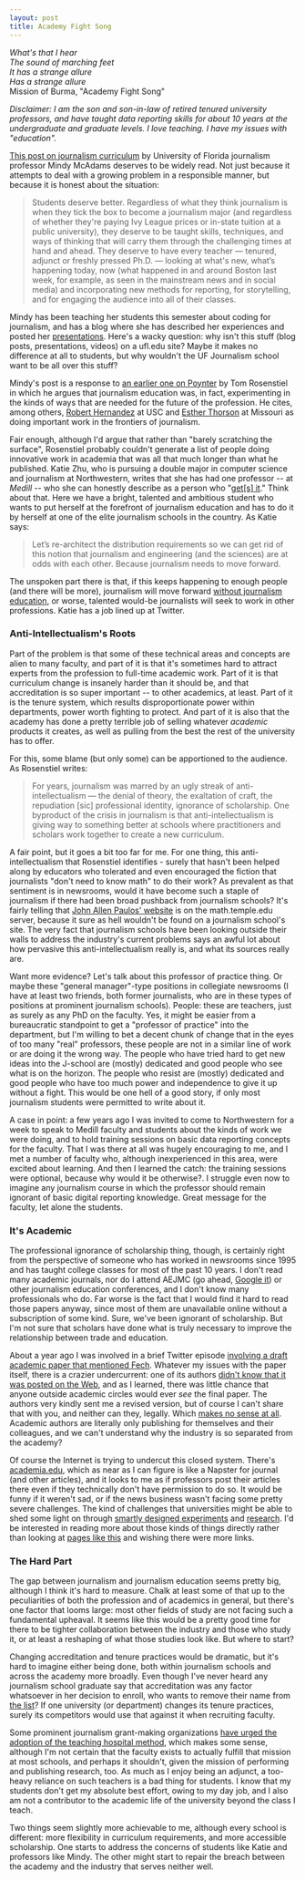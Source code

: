 ```yaml
---
layout: post
title: Academy Fight Song
---
```


_What's that I hear_  
_The sound of marching feet_  
_It has a strange allure_  
_Has a strange allure_  
Mission of Burma, "Academy Fight Song"

_Disclaimer: I am the son and son-in-law of retired tenured university professors, and have taught data reporting skills for about 10 years at the undergraduate and graduate levels. I love teaching. I have my issues with "education"._

[This post on journalism curriculum](http://mindymcadams.com/tojou/2013/journalism-curriculum-and-the-hands-in-the-air-approach/) by University of Florida journalism professor Mindy McAdams deserves to be widely read. Not just because it attempts to deal with a growing problem in a responsible manner, but because it is honest about the situation:

> Students deserve better. Regardless of what they think journalism is when they tick the box to become a journalism major (and regardless of whether they're paying Ivy League prices or in-state tuition at a public university), they deserve to be taught skills, techniques, and ways of thinking that will carry them through the challenging times at hand and ahead. They deserve to have every teacher — tenured, adjunct or freshly pressed Ph.D. — looking at what's new, what’s happening today, now (what happened in and around Boston last week, for example, as seen in the mainstream news and in social media) and incorporating new methods for reporting, for storytelling, and for engaging the audience into all of their classes.

Mindy has been teaching her students this semester about coding for journalism, and has a blog where she has described her experiences and posted her [presentations](http://mindymcadams.com/tojou/2013/code-for-journalism-students-presentations/). Here's a wacky question: why isn't this stuff (blog posts, presentations, videos) on a ufl.edu site? Maybe it makes no difference at all to students, but why wouldn't the UF Journalism school want to be all over this stuff?
  
Mindy's post is a response to [an earlier one on Poynter](http://www.poynter.org/latest-news/the-next-journalism/210196/why-we-need-a-better-conversation-about-the-future-of-journalism-education/) by Tom Rosenstiel in which he argues that journalism education was, in fact, experimenting in the kinds of ways that are needed for the future of the profession. He cites, among others, [Robert Hernandez](http://www.niemanlab.org/2012/09/robert-hernandez-reboot-journalism-school-take-control-of-your-education-instead/) at USC and [Esther Thorson](http://journalism.missouri.edu/staff/esther-thorson/) at Missouri as doing important work in the frontiers of journalism.

Fair enough, although I'd argue that rather than "barely scratching the surface", Rosenstiel probably couldn't generate a list of people doing innovative work in academia that was all that much longer than what he published. Katie Zhu, who is pursuing a double major in computer science and journalism at Northwestern, writes that she has had one professor -- at _Medill_ -- who she can honestly describe as a person who "[get[s] it](https://medium.com/i-m-h-o/b8d43e4c204d)." Think about that. Here we have a bright, talented and ambitious student who wants to put herself at the forefront of journalism education and has to do it by herself at one of the elite journalism schools in the country. As Katie says:

> Let’s re-architect the distribution requirements so we can get rid of this notion that journalism and engineering (and the sciences) are at odds with each other. Because journalism needs to move forward.

The unspoken part there is that, if this keeps happening to enough people (and there will be more), journalism will move forward [without journalism education](http://forjournalism.com/), or worse, talented would-be journalists will seek to work in other professions. Katie has a job lined up at Twitter.

### Anti-Intellectualism's Roots

Part of the problem is that some of these technical areas and concepts are alien to many faculty, and part of it is that it's sometimes hard to attract experts from the profession to full-time academic work. Part of it is that curriculum change is insanely harder than it should be, and that accreditation is so super important -- to other academics, at least. Part of it is the tenure system, which results disproportionate power within departments, power worth fighting to protect. And part of it is also that the academy has done a pretty terrible job of selling whatever _academic_ products it creates, as well as pulling from the best the rest of the university has to offer.

For this, some blame (but only some) can be apportioned to the audience. As Rosenstiel writes:

> For years, journalism was marred by an ugly streak of anti-intellectualism — the denial of theory, the exaltation of craft, the repudiation [sic] professional identity, ignorance of scholarship. One byproduct of the crisis in journalism is that anti-intellectualism is giving way to something better at schools where practitioners and scholars work together to create a new curriculum.

A fair point, but it goes a bit too far for me. For one thing, this anti-intellectualism that Rosenstiel identifies - surely that hasn't been helped along by educators who tolerated and even encouraged the fiction that journalists "don't need to know math" to do their work? As prevalent as that sentiment is in newsrooms, would it have become such a staple of journalism if there had been broad pushback from journalism schools? It's fairly telling that [John Allen Paulos' website](https://math.temple.edu/~paulos/) is on the math.temple.edu server, because it sure as hell wouldn't be found on a journalism school's site. The very fact that journalism schools have been looking outside their walls to address the industry's current problems says an awful lot about how pervasive this anti-intellectualism really is, and what its sources really are.

Want more evidence? Let's talk about this professor of practice thing. Or maybe these "general manager"-type positions in collegiate newsrooms (I have at least two friends, both former journalists, who are in these types of positions at prominent journalism schools). People: these are teachers, just as surely as any PhD on the faculty. Yes, it might be easier from a bureaucratic standpoint to get a "professor of practice" into the department, but I'm willing to bet a decent chunk of change that in the eyes of too many "real" professors, these people are not in a similar line of work or are doing it the wrong way. The people who have tried hard to get new ideas into the J-school are (mostly) dedicated and good people who see what is on the horizon. The people who resist are (mostly) dedicated and good people who have too much power and independence to give it up without a fight. This would be one hell of a good story, if only most journalism students were permitted to write about it.

A case in point: a few years ago I was invited to come to Northwestern for a week to speak to Medill faculty and students about the kinds of work we were doing, and to hold training sessions on basic data reporting concepts for the faculty. That I was there at all was hugely encouraging to me, and I met a number of faculty who, although inexperienced in this area, were excited about learning. And then I learned the catch: the training sessions were optional, because why would it be otherwise?. I struggle even now to imagine any journalism course in which the professor should remain ignorant of basic digital reporting knowledge. Great message for the faculty, let alone the students.

### It's Academic

The professional ignorance of scholarship thing, though, is certainly right from the perspective of someone who has worked in newsrooms since 1995 and has taught college classes for most of the past 10 years. I don't read many academic journals, nor do I attend AEJMC (go ahead, [Google it](http://www.aejmc.org/)) or other journalism education conferences, and I don't know many professionals who do. Far worse is the fact that I would find it hard to read those papers anyway, since most of them are unavailable online without a subscription of some kind. Sure, we've been ignorant of scholarship. But I'm not sure that scholars have done what is truly necessary to improve the relationship between trade and education.

About a year ago I was involved in a brief Twitter episode [involving a draft academic paper that mentioned Fech](http://thescoop.org/archives/2012/05/13/lost-in-the-weeds/). Whatever my issues with the paper itself, there is a crazier undercurrent: one of its authors [didn't know that it was posted on the Web](https://twitter.com/nikkiusher/status/201721394898280449), and as I learned, there was little chance that anyone outside academic circles would ever _see_ the final paper. The authors very kindly sent me a revised version, but of course I can't share that with you, and neither can they, legally. Which [makes no sense at all](http://www.youtube.com/watch?v=J1sYN0PuRs4). Academic authors are literally only publishing for themselves and their colleagues, and we can't understand why the industry is so separated from the academy?

Of course the Internet is trying to undercut this closed system. There's [academia.edu](http://academia.edu/), which as near as I can figure is like a Napster for journal (and other articles), and it looks to me as if professors post their articles there even if they technically don't have permission to do so. It would be funny if it weren't sad, or if the news business wasn't facing some pretty severe challenges. The kind of challenges that universities might be able to shed some light on through [smartly designed experiments](http://streamer.ist.rit.edu/~journo/classes/) and [research](http://www.niemanlab.org/tag/ethnographic-research/). I'd be interested in reading more about those kinds of things directly rather than looking at [pages like this](http://cindyroyal.com/research.html) and wishing there were more links.

### The Hard Part

The gap between journalism and journalism education seems pretty big, although I think it's hard to measure. Chalk at least some of that up to the peculiarities of both the profession and of academics in general, but there's one factor that looms large: most other fields of study are not facing such a fundamental upheaval. It seems like this would be a pretty good time for there to be tighter collaboration between the industry and those who study it, or at least a reshaping of what those studies look like. But where to start?

Changing accreditation and tenure practices would be dramatic, but it's hard to imagine either being done, both within journalism schools and across the academy more broadly. Even though I've never heard any journalism school graduate say that accreditation was any factor whatsoever in her decision to enroll, who wants to remove their name from [the list](http://www2.ku.edu/~acejmc/STUDENT/PROGLIST.SHTML)? If one university (or department) changes its tenure practices, surely its competitors would use that against it when recruiting faculty. 

Some prominent journalism grant-making organizations [have urged the adoption of the teaching hospital method](http://www.knightfoundation.org/press-room/other/open-letter-americas-university-presidents/), which makes some sense, although I'm not certain that the faculty exists to actually fulfill that mission at most schools, and perhaps it shouldn't, given the mission of performing and publishing research, too. As much as I enjoy being an adjunct, a too-heavy reliance on such teachers is a bad thing for students. I know that my students don't get my absolute best effort, owing to my day job, and I also am not a contributor to the academic life of the university beyond the class I teach.

Two things seem slightly more achievable to me, although every school is different: more flexibility in curriculum requirements, and more accessible scholarship. One starts to address the concerns of students like Katie and professors like Mindy. The other might start to repair the breach between the academy and the industry that serves neither well.